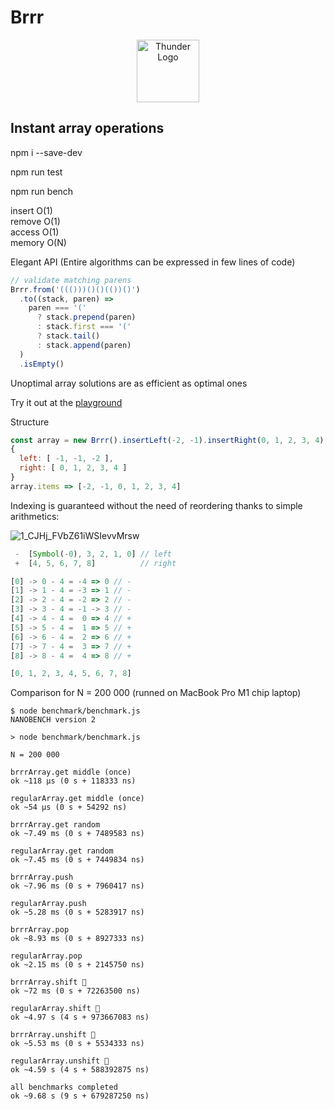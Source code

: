 # Brrr

<p align="center">
<img  width="100" alt="Thunder Logo" src="https://user-images.githubusercontent.com/88512646/200684693-ff06ff9d-12a1-404c-9d4e-7fbb541dba23.png" />
</p>

## Instant array operations

npm i --save-dev

npm run test

npm run bench

insert O(1)  
remove O(1)  
access O(1)  
memory O(N)

Elegant API (Entire algorithms can be expressed in few lines of code)

```js
// validate matching parens
Brrr.from('((()))()()(())()')
  .to((stack, paren) =>
    paren === '('
      ? stack.prepend(paren)
      : stack.first === '('
      ? stack.tail()
      : stack.append(paren)
  )
  .isEmpty()
```

Unoptimal array solutions are as efficient as optimal ones

Try it out at the [playground](https://at-290690.github.io/YavaScript/?g=AT-290690/675b2c3d986aca3fd04bf64daa66b631/raw/afe22cebc8c90170c0fa52dc92dfe1105f40b613/BitzArray.js)

Structure

```js
const array = new Brrr().insertLeft(-2, -1).insertRight(0, 1, 2, 3, 4);
{
  left: [ -1, -1, -2 ],
  right: [ 0, 1, 2, 3, 4 ]
}
array.items => [-2, -1, 0, 1, 2, 3, 4]
```

Indexing is guaranteed without the need of reordering thanks to simple arithmetics:

![1_CJHj_FVbZ61iWSIevvMrsw](https://user-images.githubusercontent.com/88512646/189848001-5274f5bf-200d-46e3-80df-25c5718bfc4a.gif)

```js
 -  [Symbol(-0), 3, 2, 1, 0] // left
 +  [4, 5, 6, 7, 8]          // right

[0] -> 0 - 4 = -4 => 0 // -
[1] -> 1 - 4 = -3 => 1 // -
[2] -> 2 - 4 = -2 => 2 // -
[3] -> 3 - 4 = -1 -> 3 // -
[4] -> 4 - 4 =  0 => 4 // +
[5] -> 5 - 4 =  1 => 5 // +
[6] -> 6 - 4 =  2 => 6 // +
[7] -> 7 - 4 =  3 => 7 // +
[8] -> 8 - 4 =  4 => 8 // +

[0, 1, 2, 3, 4, 5, 6, 7, 8]
```

Comparison for N = 200 000 (runned on MacBook Pro M1 chip laptop)

```
$ node benchmark/benchmark.js
NANOBENCH version 2

> node benchmark/benchmark.js

N = 200 000

brrrArray.get middle (once)
ok ~118 μs (0 s + 118333 ns)

regularArray.get middle (once)
ok ~54 μs (0 s + 54292 ns)

brrrArray.get random
ok ~7.49 ms (0 s + 7489583 ns)

regularArray.get random
ok ~7.45 ms (0 s + 7449834 ns)

brrrArray.push
ok ~7.96 ms (0 s + 7960417 ns)

regularArray.push
ok ~5.28 ms (0 s + 5283917 ns)

brrrArray.pop
ok ~8.93 ms (0 s + 8927333 ns)

regularArray.pop
ok ~2.15 ms (0 s + 2145750 ns)

brrrArray.shift 🚀
ok ~72 ms (0 s + 72263500 ns)

regularArray.shift 🐌
ok ~4.97 s (4 s + 973667083 ns)

brrrArray.unshift 🚀
ok ~5.53 ms (0 s + 5534333 ns)

regularArray.unshift 🐌
ok ~4.59 s (4 s + 588392875 ns)

all benchmarks completed
ok ~9.68 s (9 s + 679287250 ns)
```
